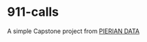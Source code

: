 # 911-calls
A simple Capstone project from <a href="https://www.pieriandata.com/">PIERIAN DATA</a> 
